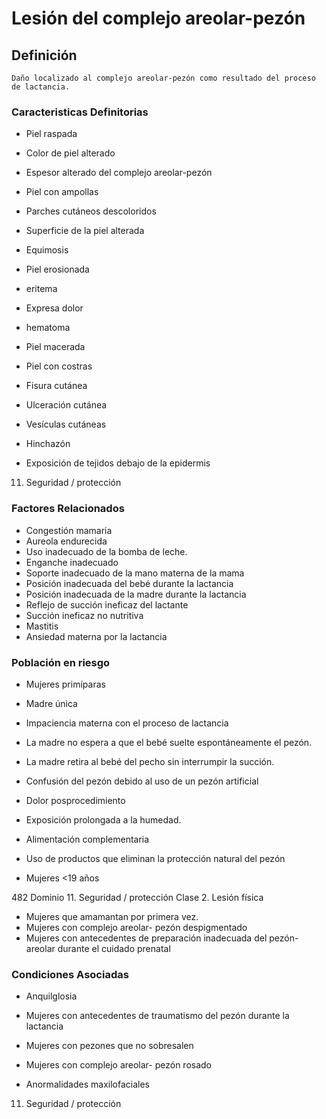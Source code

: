 # Lesión del complejo areolar-pezón
## Definición
	Daño localizado al complejo areolar-pezón como resultado del proceso de lactancia.

### Caracteristicas Definitorias
- Piel raspada   
- Color de piel alterado   
- Espesor alterado del complejo 
areolar-pezón   
- Piel con ampollas   
- Parches cutáneos descoloridos   
- Superficie de la piel alterada   
- Equimosis   
- Piel erosionada   
- eritema   
 
 
 
 
- Expresa dolor   
- hematoma   
- Piel macerada   
- Piel con costras   
- Fisura cutánea   
- Ulceración cutánea   
- Vesículas cutáneas   
- Hinchazón   
- Exposición de tejidos 
debajo de la epidermis  
 
 
 
 
 
 
 11. Seguridad / protección

### Factores Relacionados
- Congestión mamaria   
- Aureola endurecida   
- Uso inadecuado de la bomba de 
leche.   
- Enganche inadecuado   
- Soporte inadecuado de la mano 
materna de la mama   
- Posición inadecuada del bebé 
durante la lactancia   
- Posición inadecuada de la 
madre durante la lactancia   
- Reflejo de succión ineficaz del 
lactante   
- Succión ineficaz no nutritiva   
- Mastitis   
- Ansiedad materna por 
la lactancia

### Población en riesgo
- Mujeres primíparas   
- Madre única   
 
- Impaciencia materna con el 
proceso de lactancia   
- La madre no espera a que el 
bebé suelte 
espontáneamente el pezón.   
- La madre retira al bebé del 
pecho sin interrumpir la 
succión.   
- Confusión del pezón debido al 
uso de un pezón artificial   
- Dolor posprocedimiento   
- Exposición prolongada a la humedad.   
- Alimentación complementaria   
- Uso de productos que eliminan la 
protección natural del pezón  
 
 
 
- Mujeres <19 años  
 
 
482 
Dominio 11. Seguridad / protección  Clase 2. Lesión física  
 
 
 
- Mujeres que amamantan por 
primera vez.   
- Mujeres con complejo areolar-
pezón despigmentado   
- Mujeres con antecedentes de 
preparación inadecuada del 
pezón-areolar durante el cuidado 
prenatal

### Condiciones Asociadas
- Anquilglosia   
 
 
 
- Mujeres con antecedentes de 
traumatismo del pezón 
durante la lactancia   
- Mujeres con pezones que no 
sobresalen   
- Mujeres con complejo areolar-
pezón rosado  
 
 
 
- Anormalidades maxilofaciales   
 
 
 
 
 
 
 
 
 
 
 
 
 
 
 
 
 
 
 
 
 
 
 
 
 
11. Seguridad / protección

